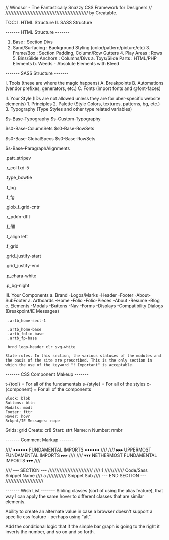 // Windsor - The Fantastically Snazzy CSS Framework for Designers //
//////////////////////////////////////////////////// by Creatable.

TOC:
I. HTML Structure
II. SASS Structure


------- HTML Structure -------

1. Base : Section Divs
  2. Sand/Surfacing : Background Styling (color/pattern/picture/etc)
    3. Frame/Box : Section Padding, Column/Row Gutters
      4. Play Areas : Rows
        5. Bins/Slide Anchors : Columns/Divs
            a. Toys/Slide Parts : HTML/PHP Elements
            b. Weeds - Absolute Elements with Bleed


------- SASS Structure -------

I. Tools (these are where the magic happens)
  A. Breakpoints
  B. Automations (vendor prefixes, generators, etc.)
  C. Fonts (import fonts and @font-faces)

II. Your Style (IDs are not allowed unless they are for uber-specific website elements)
	1. Principles
  2. Palette (Style Colors, textures, patterns, bg, etc.)
  3. Typography (Type Styles and other type related variables)

  $s-Base-Typography
  $s-Custom-Typography

  $s0-Base-ColumnSets
  $s0-Base-RowSets

  $s0-Base-GlobalSpecs
  $s0-Base-RowSets

  $s-Base-ParagraphAlignments


  .patt_stripev

  .r_col fxd-5

  .type_bowtie

  .f_bg

  .f_fg

  .glob_f_grid-cntr

  .r_pddn-dflt

  .f_fill

  .t_align left

  .f_grid

  .grid_justify-start

  .grid_justify-end

  .p_chara-white

  .p_bg-night

III. Your Components
  a. Brand
      -Logos/Marks
      -Header
      -Footer
      -About-SubFooter
  a. Artboards
      -Home
      -Folio
      -Folio-Pieces
      -About
      -Resume
      -Blog
  c. Elements
     -Modals
     -Buttons
     -Nav
     -Forms
     -Displays
     -Compatibility Dialogs (Breakpoint/IE Messages)

     .artb_home-sect-1

     .artb_home-base
     .artb_folio-base
     .artb_fp-base

     brnd_logo-header clr_svg-white

	State rules. In this section, the various statuses of the modules and the basis of the site are prescribed. This is the only section in which the use of the keyword "! Important" is acceptable.


  ------- CSS Component Makeup -------

  t-{tool} = For all of the fundamentals
  s-{style} = For all of the styles
  c-{component} = For all of the components

	Block: blok
	Buttons: bttn
	Modals: modl
	Footer: fttr
	Hover: hovr
	Brkpnt/IE Messages: nope
  Grids: grid
  Create: cr8
  Start: strt
  Name: n
  Number: nmbr

------- Comment Markup -------

//// •••••• FUNDAMENTAL IMPORTS •••••• ////
//// ▸▸▸ UPPERMOST FUNDAMENTAL IMPORTS ▸▸▸ ////
//// ▾▾▾ NETHERMOST FUNDAMENTAL IMPORTS ▾▾▾ ////

//// --- SECTION --- ////////////////////////////
  //// 1 //////////// Code/Sass Snippet Name
    //// a //////////// Snippet Sub
//// --- END SECTION --- ////////////////////////

------- Wish List -------
Sibling classes (sort of using the alias feature), that way I can apply the same hover to different classes that are similar elements.

Ability to create an alternate value in case a browser doesn't support a specific css feature - perhaps using "alt".

Add the conditional logic that if the simple bar graph is going to the right it inverts the number, and so on and so forth.
